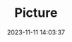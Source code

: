 ---
weight: 1
images:
- /images/edited/88.jpeg
title: Picture
date: 2023-11-11 14:03:37
tags:
- luminar
- work
---